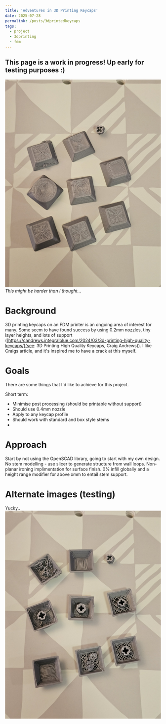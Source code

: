 ```yaml
---
title: 'Adventures in 3D Printing Keycaps'
date: 2025-07-28
permalink: /posts/3dprintedkeycaps
tags:
  - project
  - 3dprinting
  - fdm
---
```

## This page is a work in progress! Up early for testing purposes :)
![*This might be harder than I thought...*](/images/3dkeycaps/20250730_113833.jpg)
*This might be harder than I thought...*

# Background

3D printing keycaps on an FDM printer is an ongoing area of interest for many. 
Some seem to have found success by using 0.2mm nozzles, tiny layer heights, and lots of support ([https://candrews.integralblue.com/2024/03/3d-printing-high-quality-keycaps/](see: 3D Printing High Quality Keycaps, Craig Andrews)).
I like Craigs article, and it's inspired me to have a crack at this myself. 

# Goals

There are some things that I'd like to achieve for this project. 

Short term:
- Minimise post processing (should be printable without support)
- Should use 0.4mm nozzle 
- Apply to any keycap profile
- Should work with standard and box style stems
- 

# Approach

Start by not using the OpenSCAD library, going to start with my own design. 
No stem modelling - use slicer to generate structure from wall loops.
Non-planar ironing implimentation for surface finish.
0% infill globally and a height range modifier for above xmm to entail stem support.

# Alternate images (testing)

Yucky.. <br/><img src='/images/3dkeycaps/20250730_113856.jpg'>